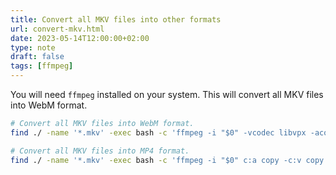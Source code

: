 ```yaml
---
title: Convert all MKV files into other formats
url: convert-mkv.html
date: 2023-05-14T12:00:00+02:00
type: note
draft: false
tags: [ffmpeg]
---
```


You will need `ffmpeg` installed on your system. This will convert all MKV files
into WebM format.

```sh
# Convert all MKV files into WebM format.
find ./ -name '*.mkv' -exec bash -c 'ffmpeg -i "$0" -vcodec libvpx -acodec libvorbis -cpu-used 5 -threads 8 "${0%%.mp4}.webm"' {} \;
```

```sh
# Convert all MKV files into MP4 format.
find ./ -name '*.mkv' -exec bash -c 'ffmpeg -i "$0" c:a copy -c:v copy -cpu-used 5 -threads 8 "${0%%.mp4}.mp4"' {} \;
```

